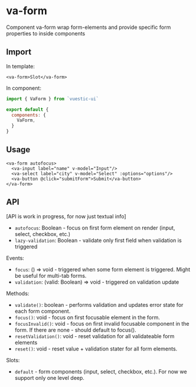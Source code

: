 # va-form
Component va-form wrap form-elements and provide specific form properties to inside components

## Import
In template: 
```vue
<va-form>Slot</va-form>
```

In component:
```js
import { VaForm } from `vuestic-ui`

export default {
  components: {
    VaForm,
  }
}
```


## Usage

```vue
<va-form autofocus>
  <va-input label="name" v-model="Input"/>
  <va-select label="city" v-model="Select" :options="options"/>
  <va-button @click="submitForm">Submit</va-button>
</va-form>
```


## API

[API is work in progress, for now just textual info]

* `autofocus`: Boolean - focus on first form element on render (input, select, checkbox, etc.)
* `lazy-validation`: Boolean - validate only first field when validation is triggered

Events: 

* `focus`: () => void - triggered when some form element is triggered. Might be useful for multi-tab forms.
* `validation`: (valid: Boolean) => void - triggered on validation update
 
Methods: 
* `validate()`: boolean - performs validation and updates error state for each form component.
* `focus()`: void - focus on first focusable element in the form.
* `focusInvalid()`: void - focus on first invalid focusable component in the form. If there are none - should default to focus().
* `resetValidation()`: void - reset validation for all validateable form elements
* `reset()`: void - reset value + validation stater for all form elements.
 
Slots:

* `default` - form components (input, select, checkbox, etc.). For now we support only one level deep.
